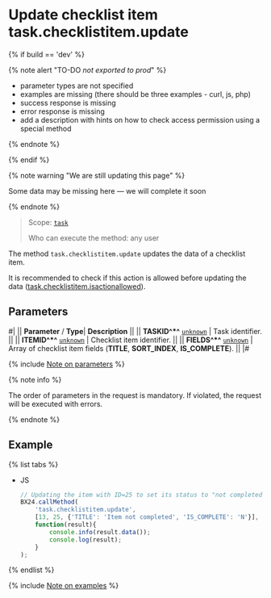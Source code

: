 # Update checklist item task.checklistitem.update

{% if build == 'dev' %}

{% note alert "TO-DO _not exported to prod_" %}

- parameter types are not specified
- examples are missing (there should be three examples - curl, js, php)
- success response is missing
- error response is missing
- add a description with hints on how to check access permission using a special method

{% endnote %}

{% endif %}

{% note warning "We are still updating this page" %}

Some data may be missing here — we will complete it soon

{% endnote %}

> Scope: [`task`](../../scopes/permissions.md)
>
> Who can execute the method: any user

The method `task.checklistitem.update` updates the data of a checklist item.

It is recommended to check if this action is allowed before updating the data ([task.checklistitem.isactionallowed](./task-checklist-item-is-action-allowed.md)).

## Parameters

#|
|| **Parameter** / **Type**| **Description** ||
|| **TASKID^*^**
[`unknown`](../../data-types.md) | Task identifier. ||
|| **ITEMID^*^**
[`unknown`](../../data-types.md) | Checklist item identifier. ||
|| **FIELDS^*^**
[`unknown`](../../data-types.md) | Array of checklist item fields (**TITLE**, **SORT_INDEX**, **IS_COMPLETE**). ||
|#

{% include [Note on parameters](../../../_includes/required.md) %}

{% note info %}

The order of parameters in the request is mandatory. If violated, the request will be executed with errors.

{% endnote %}

## Example

{% list tabs %}

- JS

    ```js
    // Updating the item with ID=25 to set its status to "not completed" and text to "Item not completed"
    BX24.callMethod(
        'task.checklistitem.update',
        [13, 25, {'TITLE': 'Item not completed', 'IS_COMPLETE': 'N'}],
        function(result){
            console.info(result.data());
            console.log(result);
        }
    );
    ```

{% endlist %}

{% include [Note on examples](../../../_includes/examples.md) %}
